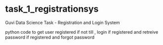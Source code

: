 # task_1_registrationsys
Guvi Data Science Task - Registration and Login System

python code to get user registered if not till , login if registered and retreive password if registered and forgot password
